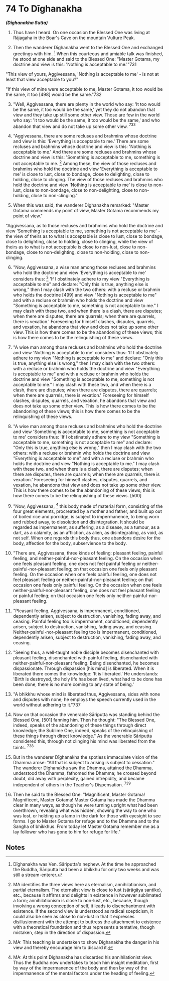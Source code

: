 # 74 To Dīghanakha
***(Dīghanakha Sutta)***

1. Thus have I heard. On one occasion the Blessed One was living at Rājagaha in the Boar's Cave on the mountain Vulture Peak.

2. Then the wanderer Dīghanakha went to the Blessed One and exchanged greetings with him. [^730] When this courteous and amiable talk was finished, he stood at one side and said to the Blessed One: "Master Gotama, my doctrine and view is this: 'Nothing is acceptable to me.'"731

"This view of yours, Aggivessana, 'Nothing is acceptable to me' - is not at least that view acceptable to you?"

"If this view of mine were acceptable to me, Master Gotama, it too would be the same, it too [498] would be the same."732

3. "Well, Aggivessana, there are plenty in the world who say: 'It too would be the same, it too would be the same,' yet they do not abandon that view and they take up still some other view. Those are few in the world who say: 'It too would be the same, it too would be the same,' and who abandon that view and do not take up some other view. ${ }^{733}$

4. "Aggivessana, there are some recluses and brahmins whose doctrine and view is this: 'Everything is acceptable to me.' There are some recluses and brahmins whose doctrine and view is this: 'Nothing is acceptable to me.' And there are some recluses and brahmins whose doctrine and view is this: 'Something is acceptable to me, something is not acceptable to me. [^734] Among these, the view of those recluses and brahmins who hold the doctrine and view 'Everything is acceptable to me' is close to lust, close to bondage, close to delighting, close to holding, close to clinging. The view of those recluses and brahmins who hold the doctrine and view 'Nothing is acceptable to me' is close to non-lust, close to non-bondage, close to non-delighting, close to non-holding, close to non-clinging."

5. When this was said, the wanderer Dighanakha remarked: "Master Gotama commends my point of view, Master Gotama recommends my point of view."

"Aggivessana, as to those recluses and brahmins who hold the doctrine and view 'Something is acceptable to me, something is not acceptable to me' - the view of theirs as to what is acceptable is close to lust, close to bondage, close to delighting, close to holding, close to clinging, while the view of theirs as to what is not acceptable is close to non-lust, close to non-bondage, close to non-delighting, close to non-holding, close to non-clinging.

6. "Now, Aggivessana, a wise man among those recluses and brahmins who hold the doctrine and view 'Everything is acceptable to me' considers thus: [^735] 'If I obstinately adhere to my view "Everything is acceptable to me" and declare: "Only this is true, anything else is wrong," then I may clash with the two others: with a recluse or brahmin who holds the doctrine [499] and view "Nothing is acceptable to me" and with a recluse or brahmin who holds the doctrine and view "Something is acceptable to me, something is not acceptable to me." I may clash with these two, and when there is a clash, there are disputes; when there are disputes, there are quarrels; when there are quarrels, there is vexation.' Foreseeing for himself clashes, disputes, quarrels, and vexation, he abandons that view and does not take up some other view. This is how there comes to be the abandoning of these views; this is how there comes to be the relinquishing of these views.

7. "A wise man among those recluses and brahmins who hold the doctrine and view 'Nothing is acceptable to me' considers thus: 'If I obstinately adhere to my view "Nothing is acceptable to me" and declare: "Only this is true, anything else is wrong," then I may clash with the two others: with a recluse or brahmin who holds the doctrine and view "Everything is acceptable to me" and with a recluse or brahmin who holds the doctrine and view "Something is acceptable to me, something is not acceptable to me." I may clash with these two, and when there is a clash, there are disputes; when there are disputes, there are quarrels; when there are quarrels, there is vexation.' Foreseeing for himself clashes, disputes, quarrels, and vexation, he abandons that view and does not take up some other view. This is how there comes to be
the abandoning of these views; this is how there comes to be the relinquishing of these views.

8. "A wise man among those recluses and brahmins who hold the doctrine and view 'Something is acceptable to me, something is not acceptable to me' considers thus: 'If I obstinately adhere to my view "Something is acceptable to me, something is not acceptable to me" and declare: "Only this is true, anything else is wrong," then I may clash with the two others: with a recluse or brahmin who holds the doctrine and view "Everything is acceptable to me" and with a recluse or brahmin who holds the doctrine and view "Nothing is acceptable to me." I may clash with these two, and when there is a clash, there are disputes; when there are disputes, there are quarrels; when there are quarrels, there is vexation.' Foreseeing for himself clashes, disputes, quarrels, and vexation, he abandons that view and does not take up some other view. This is how there comes to be the abandoning of these views; this is how there comes to be the relinquishing of these views. [500]

9. "Now, Aggivessana, [^736] this body made of material form, consisting of the four great elements, procreated by a mother and father, and built up out of boiled rice and porridge, is subject to impermanence, to being worn and rubbed away, to dissolution and disintegration. It should be regarded as impermanent, as suffering, as a disease, as a tumour, as a dart, as a calamity, as an affliction, as alien, as disintegrating, as void, as not self. When one regards this body thus, one abandons desire for the body, affection for the body, subservience to the body.

10. "There are, Aggivessana, three kinds of feeling: pleasant feeling, painful feeling, and neither-painful-nor-pleasant feeling. On the occasion when one feels pleasant feeling, one does not feel painful feeling or neither-painful-nor-pleasant feeling; on that occasion one feels only pleasant feeling. On the occasion when one feels painful feeling, one does not feel pleasant feeling or neither-painful-nor-pleasant feeling; on that occasion one feels only painful feeling. On the occasion when one feels neither-painful-nor-pleasant feeling, one does not feel pleasant feeling or painful feeling; on that occasion one feels only neither-painful-nor-pleasant feeling.

11. "Pleasant feeling, Aggivessana, is impermanent, conditioned, dependently arisen, subject to destruction, vanishing,
fading away, and ceasing. Painful feeling too is impermanent, conditioned, dependently arisen, subject to destruction, vanishing, fading away, and ceasing. Neither-painful-nor-pleasant feeling too is impermanent, conditioned, dependently arisen, subject to destruction, vanishing, fading away, and ceasing.

12. "Seeing thus, a well-taught noble disciple becomes disenchanted with pleasant feeling, disenchanted with painful feeling, disenchanted with neither-painful-nor-pleasant feeling. Being disenchanted, he becomes dispassionate. Through dispassion [his mind] is liberated. When it is liberated there comes the knowledge: 'It is liberated.' He understands: 'Birth is destroyed, the holy life has been lived, what had to be done has been done, there is no more coming to any state of being.'

13. "A bhikkhu whose mind is liberated thus, Aggivessana, sides with none and disputes with none; he employs the speech currently used in the world without adhering to it."737

14. Now on that occasion the venerable Sāriputta was standing behind the Blessed One, [501] fanning him. Then he thought: "The Blessed One, indeed, speaks of the abandoning of these things through direct knowledge; the Sublime One, indeed, speaks of the relinquishing of these things through direct knowledge." As the venerable Sāriputta considered this, through not clinging his mind was liberated from the taints. ${ }^{738}$

15. But in the wanderer Dīghanakha the spotless immaculate vision of the Dhamma arose: "All that is subject to arising is subject to cessation." The wanderer Dīghanakha saw the Dhamma, attained the Dhamma, understood the Dhamma, fathomed the Dhamma; he crossed beyond doubt, did away with perplexity, gained intrepidity, and became independent of others in the Teacher's Dispensation. ${ }^{739}$

16. Then he said to the Blessed One: "Magnificent, Master Gotama! Magnificent, Master Gotama! Master Gotama has made the Dhamma clear in many ways, as though he were turning upright what had been overthrown, revealing what was hidden, showing the way to one who was lost, or holding up a lamp in the dark for those with eyesight to see forms. I go to Master Gotama for refuge and to the Dhamma and to the Sangha of bhikkhus. From today let Master Gotama remember me as a lay follower who has gone to him for refuge for life."

## Notes

[^730]: Dīghanakha was Ven. Sāriputta's nephew. At the time he approached the Buddha, Sāriputta had been a bhikkhu for only two weeks and was still a stream-enterer.

[^731]: MA holds that Dīghanakha is an annihilationist (ucchedavadin) and explains this assertion to mean: "No [mode of] rebirth is acceptable to me." However, the text itself does not give any concrete evidence supporting this interpretation. It seems much more likely that Dīghanakha's statement, "Nothing is acceptable to me" (sabbarn me na khamati), is intended to apply specifically to other philosophical views, and thus shows Dighanakha to be a radical sceptic of the class satirically characterised at MN 76.30 as "eel-wrigglers". His assertion would then be tantamount to a wholesale repudiation of all philosophical views.

[^732]: This exchange, as interpreted by MA and MT, should be understood as follows: The Buddha suggests, by his question, that Dighanakha's assertion involves an inherent contradiction. For he cannot reject everything without also rejecting his own view, and this would entail the opposite position, namely, that something is acceptable to him. However, though Dighanakha recognises the implication of the Buddha's question, he continues to insist on his view that nothing is acceptable to him.

[^733]: MA says that the first sentence refers to those who first take up a basic eternalist or annihilationist view and then subsequently adopt secondary variations on that view; the second sentence refers to those who abandon their basic view without adopting an alternative. But if, as seems plausible, Dighanakha was a radical sceptic, then the Buddha's statement might be understood to point to an unsatisfactoriness inherent in the sceptic's position: it
is psychologically uncomfortable to insist on remaining in the dark. Thus most sceptics, while professing a rejection of all views, surreptitiously adopt some definite view, while a few abandon their scepticism to seek a path to personal knowledge.

[^734]: MA identifies the three views here as eternalism, annihilationism, and partial eternalism. The eternalist view is close to lust (särägäya santike), etc., because it affirms and delights in existence in however sublimated a form; annihilationism is close to non-lust, etc., because, though involving a wrong conception of self, it leads to disenchantment with existence. If the second view is understood as radical scepticism, it could also be seen as close to non-lust in that it expresses disillusionment with the attempt to buttress the attachment to existence with a theoretical foundation and thus represents a tentative, though mistaken, step in the direction of dispassion.

[^735]: MA: This teaching is undertaken to show Dighanakha the danger in his view and thereby encourage him to discard it.

[^736]: MA: At this point Dighanakha has discarded his annihilationist view. Thus the Buddha now undertakes to teach him insight meditation, first by way of the impermanence of the body and then by way of the impermanence of the mental factors under the heading of feeling.

[^737]: MA quotes a verse that says that an arahant may use the words "I" and "mine" without giving rise to conceit or misconceiving them as referring to a self or ego (SN 1:5/i.14). See too DN 9.53/i.202, where the Buddha says of expressions employing the word "self": "These are merely names, expressions, turns of speech, designations in common use in the world, which the Tathāgata uses without misapprehending them."

[^738]: MA: Having reflected on the discourse spoken to his nephew, Ven. Sāriputta developed insight and attained arahantship. Dighanakha attained the fruit of stream-entry.

[^739]: See nn.588-89.

